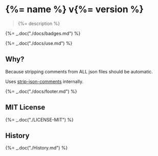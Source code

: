 # {%= name %} v{%= version %}

> {%= description %}

{%= _.doc("./docs/badges.md") %}

{%= _.doc("./docs/use.md") %}

## Why?

Because stripping comments from ALL json files should be automatic.

Uses [strip-json-comments](https://github.com/sindresorhus/strip-json-comments) internally.

{%= _.doc("./docs/footer.md") %}

## MIT License

{%= _.doc("./LICENSE-MIT") %}

## History

{%= _.doc("./History.md") %}
